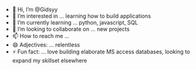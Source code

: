 - 👋 Hi, I’m @Gidsyy
- 👀 I’m interested in ... learning how to build applications
- 🌱 I’m currently learning ... python, javascript, SQL
- 💞️ I’m looking to collaborate on ... new projects
- 📫 How to reach me ... 
- 😄 Adjectives: ... relentless
- ⚡ Fun fact: ... love building elaborate MS access databases, looking to expand my skillset elsewhere

<!---
Gidsyy/Gidsyy is a ✨ special ✨ repository because its `README.md` (this file) appears on your GitHub profile.
You can click the Preview link to take a look at your changes.
--->
